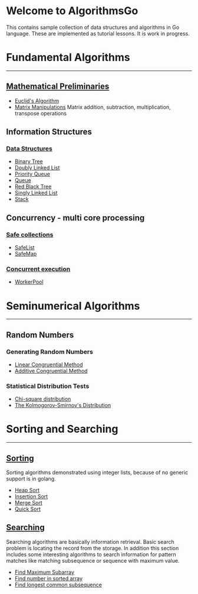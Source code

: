 # Welcome to AlgorithmsGo
This contains sample collection of data structures and algorithms in Go language. These are implemented as tutorial lessons.
It is work in progress. 

# Fundamental Algorithms
---
## [Mathematical Preliminaries](/mathematics)
  - [Euclid's Algorithm](/mathematics/euclidean.go)
  - [Matrix Manipulations](/mathematics/matrix.go)
  Matrix addition, subtraction, multiplication, transpose operations
## Information Structures
### [Data Structures](/datastructures)
  - [Binary Tree](/datastructures/binaryTree/binaryTree.go)
  - [Doubly Linked List](/datastructures/linkedList/doubleLinkedList.go)
  - [Priority Queue](/datastructures/priorityQueue.go)
  - [Queue](/datastructures/queue.go)
  - [Red Black Tree](/datastructures/redBlackTree/redBlackTree.go)
  - [Singly Linked List](/datastructures/linkedList/linkedList.go)
  - [Stack](/datastructures/stack.go)
## Concurrency - multi core processing
### [Safe collections](/safecollections)
  - [SafeList](/safecollections/safeList.go)
  - [SafeMap](/safecollections/safeMap.go)
### [Concurrent execution](/concurrency)
  - [WorkerPool](/concurrency/workerPool.go)
# Seminumerical Algorithms
---
## Random Numbers
### Generating Random Numbers
- [Linear Congruential Method](/random/randomgenerator.go)
- [Additive Congruential Method](/random/randomgenerator.go)
### Statistical Distribution Tests
- [Chi-square distribution](/statistics/discreteSampleSpace.go)
- [The Kolmogorov-Smirnov's Distribution](/statistics/continuousSampleSpace.go)

# Sorting and Searching
---
## [Sorting](/sorting)
Sorting algorithms demonstrated using integer lists, because of no generic support is in golang.
- [Heap Sort](/sorting/heapSort.go)
- [Insertion Sort](/sorting/insertionSort.go)
- [Merge Sort](/sorting/mergeSort.go)
- [Quick Sort](/sorting/quickSort.go)

## [Searching](/searching)
  Searching algorithms are basically information retrieval. Basic search problem is locating the record from
the storage. In addition this section includes some interesting algorithms to search information for pattern
matches like matching subsequence or sequence with maximum value.
- [Find Maximum Subarray](/searching/findMaxSubarray.go)
- [Find number in sorted array](/searching/sortedArraySearch.go)
- [Find longest common subsequence](/searching/commonSubsequence.go)

